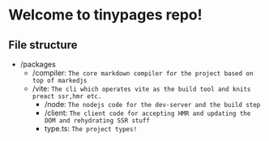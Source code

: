 # Welcome to tinypages repo!

## File structure

- /packages
  - /compiler: `The core markdown compiler for the project based on top of markedjs`
  - /vite: `The cli which operates vite as the build tool and knits preact ssr,hmr etc.`
    - /node: `The nodejs code for the dev-server and the build step`
    - /client: `The client code for accepting HMR and updating the DOM and rehydrating SSR stuff`
    - type.ts: `The project types!`


